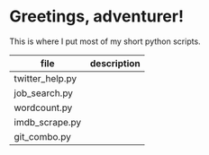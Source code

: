 # Greetings, adventurer!

This is where I put most of my short python scripts.

|file           |description|
|---------------|:---------:|
|twitter_help.py|           |
|job_search.py  |           |
|wordcount.py   |           |
|imdb_scrape.py |           |
|git_combo.py| |